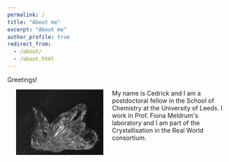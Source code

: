 ```yaml
---
permalink: /
title: "About me"
excerpt: "About me"
author_profile: true
redirect_from:
  - /about/
  - /about.html
---
```

Greetings!


<img style="float: left;" src="images/Thenardite_Bulk3M.jpg" alt="MacroThenardite" width="200" hspace="20"/>
My name is Cedrick and I am a postdoctoral fellow in the School of Chemistry at the University of Leeds. I work in Prof. Fiona Meldrum's laboratory and I am part of the Crystallisation in the Real World consortium.
